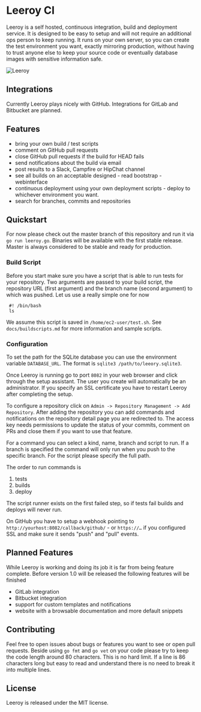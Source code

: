 # Leeroy CI
Leeroy is a self hosted, continuous integration, build and deployment service. It is designed to be easy to setup and will not require an additional ops person to keep running. It runs on your own server, so you can create the test environment you want, exactly mirroring production, without having to trust anyone else to keep your source code or eventually database images with sensitive information safe.

![Leeroy](https://raw.github.com/fallenhitokiri/leeroyci/master/assets/leeroy.png)

## Integrations
Currently Leeroy plays nicely with GitHub. Integrations for GitLab and Bitbucket are planned.

## Features
- bring your own build / test scripts
- comment on GitHub pull requests
- close GitHub pull requests if the build for HEAD fails
- send notifications about the build via email
- post results to a Slack, Campfire or HipChat channel
- see all builds on an acceptable designed - read bootstrap - webinterface
- continuous deployment using your own deployment scripts - deploy to whichever environment you want.
- search for branches, commits and repositories

## Quickstart
For now please check out the master branch of this repository and run it via `go run leeroy.go`. Binaries will be available with the first stable release.
Master is always considered to be stable and ready for production.

### Build Script
Before you start make sure you have a script that is able to run tests for your repository. Two arguments are passed to your build script, the repository URL (first argument) and the branch name (second argument) to which was pushed. Let us use a really simple one for now

     #! /bin/bash
     ls

We assume this script is saved in `/home/ec2-user/test.sh`. See `docs/buildscripts.md` for more information and sample scripts.

### Configuration
To set the path for the SQLite database you can use the environment variable `DATABASE_URL`. The format is `sqlite3 /path/to/leeory.sqlite3`.

Once Leeroy is running go to port `8082` in your web browser and click through the setup assistant. The user you create will automatically be an administrator. If you specify an SSL certificate you have to restart Leeroy after completing the setup.

To configure a repository click on `Admin -> Repository Management -> Add Repository`. After adding the repository you can add commands and notifications on the repository detail page you are redirected to. The access key needs permissions to update the status of your commits, comment on PRs and close them if you want to use that feature.

For a command you can select a kind, name, branch and script to run. If a branch is specified the command will only run when you push to the specific branch. For the script please specify the full path.

The order to run commands is

1. tests
2. builds
3. deploy

The script runner exists on the first failed step, so if tests fail builds and deploys will never run.

On GitHub you have to setup a webhook pointing to `http://yourhost:8082/callback/github/` - or `https://…` if you configured SSL and make sure it sends "push" and "pull" events.

## Planned Features
While Leeroy is working and doing its job it is far from being feature complete. Before version 1.0 will be released the following features will be finished

- GitLab integration
- Bitbucket integration
- support for custom templates and notifications
- website with a browsable documentation and more default snippets

## Contributing
Feel free to open issues about bugs or features you want to see or open pull requests. Beside using `go fmt` and `go vet` on your code please try to keep the code length around 80 characters. This is no hard limit. If a line is 86 characters long but easy to read and understand there is no need to break it into multiple lines.

## License
Leeroy is released under the MIT license.
